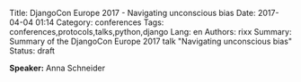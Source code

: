 Title: DjangoCon Europe 2017 - Navigating unconscious bias
Date:   2017-04-04 01:14
Category: conferences
Tags: conferences,protocols,talks,python,django
Lang: en
Authors: rixx
Summary: Summary of the DjangoCon Europe 2017 talk "Navigating unconscious bias"
Status: draft

**Speaker:** Anna Schneider

## 

